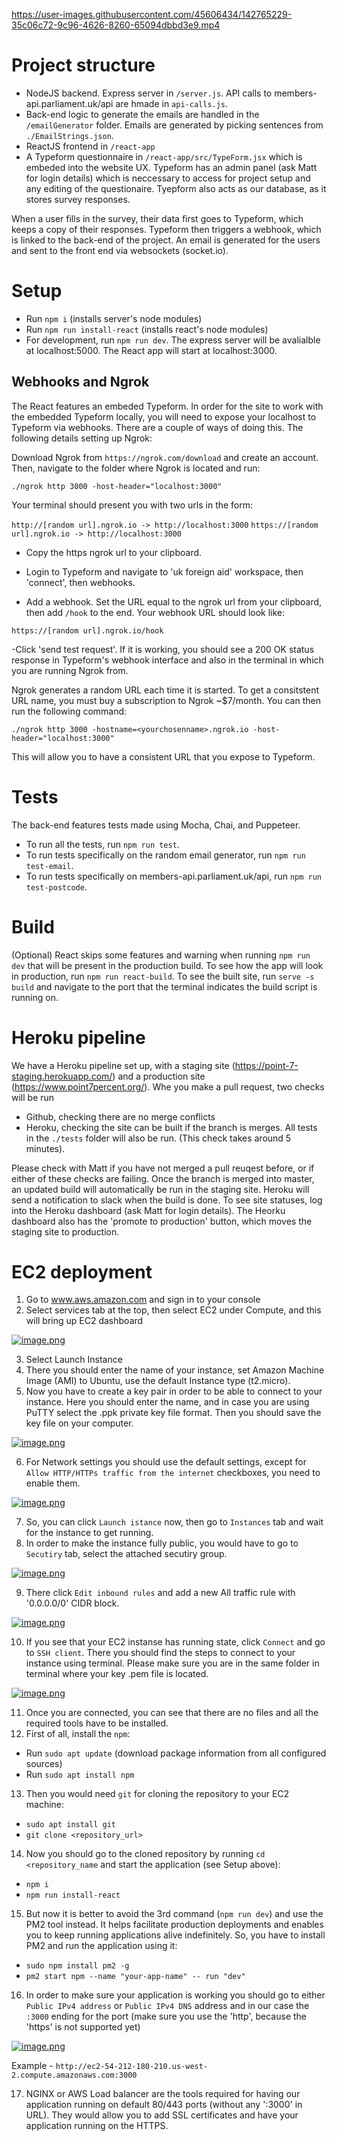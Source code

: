 


https://user-images.githubusercontent.com/45606434/142765229-35c06c72-9c96-4626-8260-65094dbbd3e9.mp4


# Project structure

- NodeJS backend. Express server in `/server.js`. API calls to members-api.parliament.uk/api are hmade in `api-calls.js`.
- Back-end logic to generate the emails are handled in the `/emailGenerator` folder. Emails are generated by picking sentences from `./EmailStrings.json`.
- ReactJS frontend in `/react-app`
- A Typeform questionnaire in `/react-app/src/TypeForm.jsx` which is embeded into the website UX. Typeform has an admin panel (ask Matt for login details) which is neccessary to access for project setup and any editing of the questionaire. Tyepform also acts as our database, as it stores survey responses.

When a user fills in the survey, their data first goes to Typeform, which keeps a copy of their responses. Typeform then triggers a webhook, which is linked to the back-end of the project. An email is generated for the users and sent to the front end via websockets (socket.io).

# Setup

- Run `npm i` (installs server's node modules)
- Run `npm run install-react` (installs react's node modules)
- For development, run `npm run dev`. The express server will be avalialble at localhost:5000. The React app will start at localhost:3000.

## Webhooks and Ngrok

The React features an embeded Typeform. In order for the site to work with the embedded Typeform locally, you will need to expose your localhost to Typeform via webhooks. There are a couple of ways of doing this. The following details setting up Ngrok:

Download Ngrok from `https://ngrok.com/download` and create an account. Then, navigate to the folder where Ngrok is located and run:

`./ngrok http 3000 -host-header="localhost:3000"`

Your terminal should present you with two urls in the form:

`http://[random url].ngrok.io -> http://localhost:3000`
`https://[random url].ngrok.io -> http://localhost:3000`

- Copy the https ngrok url to your clipboard.

- Login to Typeform and navigate to 'uk foreign aid' workspace, then 'connect', then webhooks.

- Add a webhook. Set the URL equal to the ngrok url from your clipboard, then add `/hook` to the end. Your webhook URL should look like:

`https://[random url].ngrok.io/hook`

-Click 'send test request'. If it is working, you should see a 200 OK status response in Typeform's webhook interface and also in the terminal in which you are running Ngrok from.

Ngrok generates a random URL each time it is started. To get a consitstent URL name, you must buy a subscription to Ngrok ~$7/month. You can then run the following command:

`./ngrok http 3000 -hostname=<yourchosenname>.ngrok.io -host-header="localhost:3000"`

This will allow you to have a consistent URL that you expose to Typeform.

# Tests

The back-end features tests made using Mocha, Chai, and Puppeteer.

- To run all the tests, run `npm run test`.
- To run tests specifically on the random email generator, run `npm run test-email`.
- To run tests specifically on members-api.parliament.uk/api, run `npm run test-postcode`.

# Build

(Optional) React skips some features and warning when running `npm run dev` that will be present in the production build. To see how the app will look in production, run `npm run react-build`. To see the built site, run `serve -s build` and navigate to the port that the terminal indicates the build script is running on.

# Heroku pipeline

We have a Heroku pipeline set up, with a staging site (https://point-7-staging.herokuapp.com/) and a production site (https://www.point7percent.org/). Whe you make a pull request, two checks will be run

- Github, checking there are no merge conflicts
- Heroku, checking the site can be built if the branch is merges. All tests in the `./tests` folder will also be run. (This check takes around 5 minutes).

Please check with Matt if you have not merged a pull reuqest before, or if either of these checks are failing. Once the branch is merged into master, an updated build will automatically be run in the staging site. Heroku will send a notification to slack when the build is done. To see site statuses, log into the Heroku dashboard (ask Matt for login details). The Heorku dashboard also has the 'promote to production' button, which moves the staging site to production.


# EC2 deployment
1. Go to www.aws.amazon.com and sign in to your console
2. Select services tab at the top, then select EC2 under Compute, and this will bring up EC2 dashboard

[![image.png](https://i.postimg.cc/cJwSkJP6/image.png)](https://postimg.cc/zLz6Vqz1)

3. Select Launch Instance
4. There you should enter the name of your instance, set Amazon Machine Image (AMI) to Ubuntu, use the default Instance type (t2.micro).
5. Now you have to create a key pair in order to be able to connect to your instance. Here you should enter the name, and in case you are using PuTTY select the .ppk private key file format. Then you should save the key file on your computer.

[![image.png](https://i.postimg.cc/VkTHM2Bz/image.png)](https://postimg.cc/yDmPCQbG)

6. For Network settings you should use the default settings, except for `Allow HTTP/HTTPs traffic from the internet` checkboxes, you need to enable them.

[![image.png](https://i.postimg.cc/Hk2yFp5W/image.png)](https://postimg.cc/DSS0X3BR)

7. So, you can click `Launch istance` now, then go to `Instances` tab and wait for the instance to get running.
8. In order to make the instance fully public, you would have to go to `Secutiry` tab, select the attached secutiry group.

[![image.png](https://i.postimg.cc/q7yhMdDS/image.png)](https://postimg.cc/rdyFQ7kN)

9. There click `Edit inbound rules` and add a new All traffic rule with '0.0.0.0/0' CIDR block.

[![image.png](https://i.postimg.cc/k5JG9t86/image.png)](https://postimg.cc/mPnBykmB)

10. If you see that your EC2 instanse has running state, click `Connect` and go to `SSH client`. There you should find the steps to connect to your instance using terminal. Please make sure you are in the same folder in terminal where your key .pem file is located.

[![image.png](https://i.postimg.cc/BQ96hzhn/image.png)](https://postimg.cc/fkCDy8nG)

11. Once you are connected, you can see that there are no files and all the required tools have to be installed.
12. First of all, install the `npm`: 
- Run `sudo apt update` (download package information from all configured sources)
- Run `sudo apt install npm`
13. Then you would need `git` for cloning the repository to your EC2 machine:
- `sudo apt install git`
- `git clone <repository_url>`
14. Now you should go to the cloned repository by running `cd <repository_name` and start the application (see Setup above):
- `npm i`
- `npm run install-react`
15. But now it is better to avoid the 3rd command (`npm run dev`) and use the PM2 tool instead. It helps facilitate production deployments and enables you to keep running applications alive indefinitely. So, you have to install PM2 and run the application using it:
- `sudo npm install pm2 -g`
- `pm2 start npm --name "your-app-name" -- run "dev"`
16. In order to make sure your application is working you should go to either `Public IPv4 address` or `Public IPv4 DNS` address and in our case the `:3000` ending for the port (make sure you use the 'http', because the 'https' is not supported yet)

[![image.png](https://i.postimg.cc/rssqsvN5/image.png)](https://postimg.cc/gXCCBt50)

Example - `http://ec2-54-212-180-210.us-west-2.compute.amazonaws.com:3000`

17. NGINX or AWS Load balancer are the tools required for having our application running on default 80/443 ports (without any ':3000' in URL). They would allow you to add SSL certificates and have your application running on the HTTPS.
